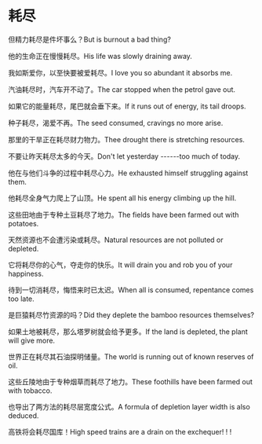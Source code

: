 # 耗尽

<p><span class="chinese">但精力耗尽是件坏事么？</span><span class="english">But is burnout a bad thing?</span></p>

<p><span class="chinese">他的生命正在慢慢耗尽。</span><span class="english">His life was slowly draining away.</span></p>

<p><span class="chinese">我如斯爱你，以至快要被爱耗尽。</span><span class="english">I love you so abundant it absorbs me.</span></p>

<p><span class="chinese">汽油耗尽时，汽车开不动了。</span><span class="english">The car stopped when the petrol gave out.</span></p>

<p><span class="chinese">如果它的能量耗尽，尾巴就会垂下来。</span><span class="english">If it runs out of energy, its tail droops.</span></p>

<p><span class="chinese">种子耗尽，渴爱不再。</span><span class="english">The seed consumed, cravings no more arise.</span></p>

<p><span class="chinese">那里的干旱正在耗尽财力物力。</span><span class="english">Thee drought there is stretching resources.</span></p>

<p><span class="chinese">不要让昨天耗尽太多的今天。</span><span class="english">Don't let yesterday ------too much of today.</span></p>

<p><span class="chinese">他在与他们斗争的过程中耗尽心力。</span><span class="english">He exhausted himself struggling against them.</span></p>

<p><span class="chinese">他耗尽全身气力爬上了山顶。</span><span class="english">He spent all his energy climbing up the hill.</span></p>

<p><span class="chinese">这些田地由于专种土豆耗尽了地力。</span><span class="english">The fields have been farmed out with potatoes.</span></p>

<p><span class="chinese">天然资源也不会遭污染或耗尽。</span><span class="english">Natural resources are not polluted or depleted.</span></p>

<p><span class="chinese">它将耗尽你的心气，夺走你的快乐。</span><span class="english">It will drain you and rob you of your happiness.</span></p>

<p><span class="chinese">待到一切消耗尽，悔悟来时已太迟。</span><span class="english">When all is consumed, repentance comes too late.</span></p>

<p><span class="chinese">是巨猿耗尽竹资源的吗？</span><span class="english">Did they deplete the bamboo resources themselves?</span></p>

<p><span class="chinese">如果土地被耗尽，那么塔罗树就会给予更多。</span><span class="english">If the land is depleted, the plant will give more.</span></p>

<p><span class="chinese">世界正在耗尽其石油探明储量。</span><span class="english">The world is running out of known reserves of oil.</span></p>

<p><span class="chinese">这些丘陵地由于专种烟草而耗尽了地力。</span><span class="english">These foothills have been farmed out with tobacco.</span></p>

<p><span class="chinese">也导出了两方法的耗尽层宽度公式。</span><span class="english">A formula of depletion layer width is also deduced.</span></p>

<p><span class="chinese">高铁将会耗尽国库！</span><span class="english">High speed trains are a drain on the exchequer! ! !</span></p>

